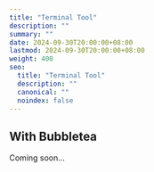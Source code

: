 ```yaml
---
title: "Terminal Tool"
description: ""
summary: ""
date: 2024-09-30T20:00:00+08:00
lastmod: 2024-09-30T20:00:00+08:00
weight: 400
seo:
  title: "Terminal Tool"
  description: ""
  canonical: ""
  noindex: false
---
```


## With Bubbletea

Coming soon...
